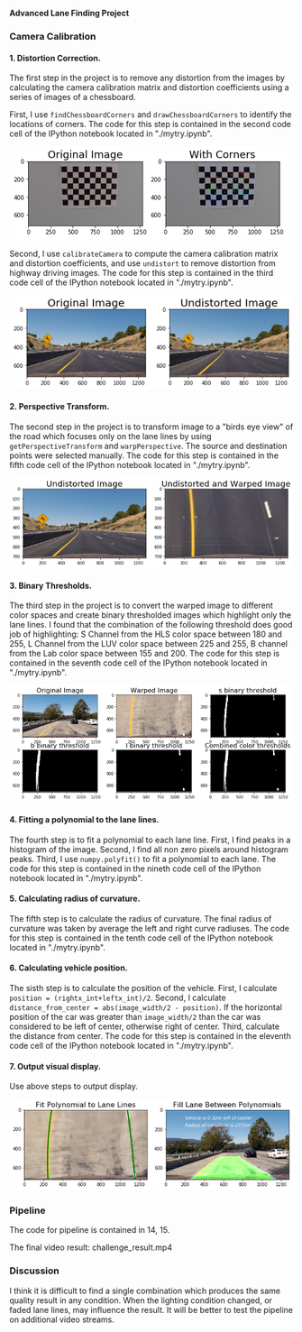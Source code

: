 **Advanced Lane Finding Project**
### Camera Calibration

#### 1. Distortion Correction.

The first step in the project is to remove any distortion from the images by calculating the camera calibration matrix and distortion coefficients using a series of images of a chessboard.

First, I use `findChessboardCorners` and `drawChessboardCorners` to identify the locations of corners. The code for this step is contained in the second code cell of the IPython notebook located in "./mytry.ipynb".

![Corners Image](./images/corners.png)

Second, I use `calibrateCamera` to compute the camera calibration matrix and distortion coefficients, and use `undistort` to remove distortion from highway driving images. The code for this step is contained in the third code cell of the IPython notebook located in "./mytry.ipynb".

![Undistorted Image](./images/undistorted.png)

#### 2. Perspective Transform.

The second step in the project is to transform image to a "birds eye view" of the road which focuses only on the lane lines by using `getPerspectiveTransform` and `warpPerspective`. The source and destination points were selected manually. The code for this step is contained in the fifth code cell of the IPython notebook located in "./mytry.ipynb".

![Birds Eye Image](./images/warped.png)

#### 3. Binary Thresholds.

The third step in the project is to convert the warped image to different color spaces and create binary thresholded images which highlight only the lane lines. I found that the combination of the following threshold does good job of highlighting: S Channel from the HLS color space between 180 and 255, L Channel from the LUV color space between 225 and 255, B channel from the Lab color space between 155 and 200. The code for this step is contained in the seventh code cell of the IPython notebook located in "./mytry.ipynb".

![Binary Thresholds](./images/thresholds.png)

#### 4. Fitting a polynomial to the lane lines.

The fourth step is to fit a polynomial to each lane line. First, I find peaks in a histogram of the image. Second, I find all non zero pixels around histogram peaks. Third, I use `numpy.polyfit()` to fit a polynomial to each lane. The code for this step is contained in the nineth code cell of the IPython notebook located in "./mytry.ipynb".

#### 5. Calculating radius of curvature.

The fifth step is to calculate the radius of curvature. The final radius of curvature was taken by average the left and right curve radiuses. The code for this step is contained in the tenth code cell of the IPython notebook located in "./mytry.ipynb".

#### 6. Calculating vehicle position.

The sisth step is to calculate the position of the vehicle. First, I calculate `position = (rightx_int+leftx_int)/2`. Second, I calculate `distance_from_center = abs(image_width/2 - position)`. If the horizontal position of the car was greater than `image_width/2` than the car was considered to be left of center, otherwise right of center. Third, calculate the distance from center.  The code for this step is contained in the eleventh code cell of the IPython notebook located in "./mytry.ipynb".

#### 7. Output visual display.

Use above steps to output display.

![Display](./images/outdisplay.png)

### Pipeline

The code for pipeline is contained in 14, 15.

The final video result: challenge_result.mp4

### Discussion

I think it is difficult to find a single combination which produces the same quality result in any condition. When the lighting condition changed, or faded lane lines, may influence the result. It will be better to test the pipeline on additional video streams. 

